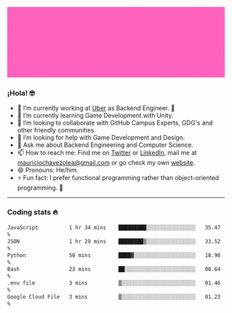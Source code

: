 ![Banner](banner.gif)

### ¡Hola! 🤓

- 🔭 I’m currently working at [Uber](https://uber.com) as Backend Engineer. 🚗
- 🌱 I’m currently learning Game Development with Unity.
- 👯 I’m looking to collaborate with GitHub Campus Experts, GDG's and other friendly communities.
- 🤔 I’m looking for help with Game Development and Design.
- 💬 Ask me about Backend Engineering and Computer Science.
- 📫 How to reach me: Find me on [Twitter](https://twitter.com/ultr4nerd) or [LinkedIn](https://www.linkedin.com/in/ultr4nerd), mail me at [mauriciochavezolea@gmail.com](mailto:mauriciochavezolea@gmail.com) or go check my own [website](mauriciochavez.dev).
- 😄 Pronouns: He/him. 
- ⚡ Fun fact: I prefer functional programming rather than object-oriented programming. 🤭
---

### Coding stats 🔥

<!--START_SECTION:waka-->

```text
JavaScript          1 hr 34 mins    █████████░░░░░░░░░░░░░░░░   35.47 %
JSON                1 hr 29 mins    ████████▒░░░░░░░░░░░░░░░░   33.52 %
Python              50 mins         ████▓░░░░░░░░░░░░░░░░░░░░   18.90 %
Bash                23 mins         ██░░░░░░░░░░░░░░░░░░░░░░░   08.64 %
.env file           3 mins          ▒░░░░░░░░░░░░░░░░░░░░░░░░   01.46 %
Google Cloud File   3 mins          ▒░░░░░░░░░░░░░░░░░░░░░░░░   01.23 %
```

<!--END_SECTION:waka-->
